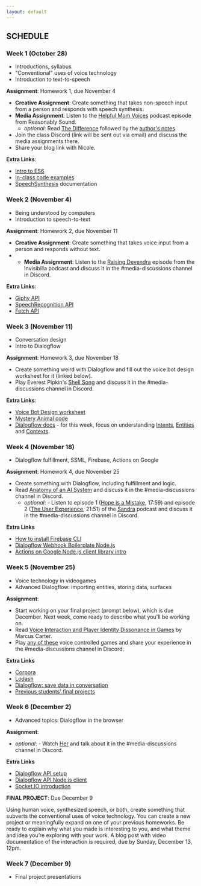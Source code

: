 ```yaml
---
layout: default
---
```


## SCHEDULE

### Week 1 (October 28)

- Introductions, syllabus
- "Conventional" uses of voice technology
- Introduction to text-to-speech

**Assignment**: Homework 1, due November 4
- **Creative Assignment**: Create something that takes non-speech input from a person and responds with speech synthesis.
- **Media Assignment**: Listen to the [Helpful Mom Voices](http://reasonablysound.com/2018/02/27/helpful-mom-voices/) podcast episode from Reasonably Sound.
    - *optional*: Read [The Difference](https://qntm.org/difference) followed by the [author's notes](https://qntm.org/adapting). 
- Join the class Discord (link will be sent out via email) and discuss the media assignments there.
- Share your blog link with Nicole.

**Extra Links**:
- [Intro to ES6](https://andrew.hedges.name/es6/)
- [In-class code examples](https://github.com/nicolehe/ITP-hello-computer-f20/tree/main/week1)
- [SpeechSynthesis](https://developer.mozilla.org/en-US/docs/Web/API/SpeechSynthesis) documentation


### Week 2 (November 4)

- Being understood by computers
- Introduction to speech-to-text

**Assignment**: Homework 2, due November 11
- **Creative Assignment**: Create something that takes voice input from a person and responds without text.
- - **Media Assignment**: Listen to the [Raising Devendra](https://www.npr.org/2019/12/13/787876476/raising-devendra) episode from the Invisibilia podcast and discuss it in the #media-discussions channel in Discord.

**Extra Links**:
- [Giphy API](https://developers.giphy.com/docs/)
- [SpeechRecognition API](https://developer.mozilla.org/en-US/docs/Web/API/SpeechRecognition)
- [Fetch API](https://developer.mozilla.org/en-US/docs/Web/API/Fetch_API/Using_Fetch)

### Week 3 (November 11)

- Conversation design
- Intro to Dialogflow

**Assignment**: Homework 3, due November 18
- Create something weird with Dialogflow and fill out the voice bot design worksheet for it (linked below).
- Play Everest Pipkin's [Shell Song](https://culture.theodi.org/shellsong/) and discuss it in the #media-discussions channel in Discord.

**Extra Links**:
- [Voice Bot Design worksheet](https://drive.google.com/file/d/1S4gBVokn8G_iARbn4AoHDFbqQdSPnQrA/view?usp=sharing)
- [Mystery Animal code](https://github.com/googlecreativelab/mystery-animal)
- [Dialogflow docs](https://dialogflow.com/docs) - for this week, focus on understanding [Intents](https://dialogflow.com/docs/intents), [Entities](https://dialogflow.com/docs/entities) and [Contexts](https://dialogflow.com/docs/contexts).


### Week 4 (November 18)

- Dialogflow fulfillment, SSML, Firebase, Actions on Google

**Assignment**: Homework 4, due November 25
- Create something with Dialogflow, including fulfillment and logic.
- Read [Anatomy of an AI System](https://anatomyof.ai/) and discuss it in the #media-discussions channel in Discord.
    - *optional*: - Listen to episode 1 ([Hope is a Mistake](https://www.gimletmedia.com/sandra/1-hope-is-a-mistake#episode-player), 17:59) and episode 2 ([The User Experience](https://www.gimletmedia.com/sandra/2-the-user-experience#episode-player), 21:51) of the [Sandra](https://www.gimletmedia.com/sandra) podcast and discuss it in the #media-discussions channel in Discord.

**Extra Links**
- [How to install Firebase CLI](https://firebase.google.com/docs/cli/)
- [Dialogflow Webhook Boilerplate Node.js](https://github.com/actions-on-google/dialogflow-webhook-boilerplate-nodejs/blob/master/functions/index.js)
- [Actions on Google Node.js client library intro](https://developers.google.com/assistant/conversational/df-asdk/reference/nodejsv2/overview)

### Week 5 (November 25)

- Voice technology in videogames
- Advanced Dialogflow: importing entities, storing data, surfaces

**Assignment**: 
- Start working on your final project (prompt below), which is due December. Next week, come ready to describe what you'll be working on.
- Read [Voice Interaction and Player Identity Dissonance in Games](https://www.gamasutra.com/blogs/MarcusCarter/20151130/260269/Voice_Interaction_and_Player_Identity_Dissonance_in_Games.php) by Marcus Carter.
- Play [any of these](https://itch.io/games/tag-voice-controlled) voice controlled games and share your experience in the #media-discussions channel in Discord.

**Extra Links**
- [Corpora](https://github.com/dariusk/corpora)
- [Lodash](https://lodash.com/docs/4.17.15)
- [Dialogflow: save data in conversation](https://developers.google.com/assistant/conversational/df-asdk/save-data)
- [Previous students' final projects](https://medium.com/@nicolehe/fifteen-unconventional-uses-of-voice-technology-fa1b749c14bf)

### Week 6 (December 2)

- Advanced topics: Dialogflow in the browser

**Assignment**: 
- *optional*: - Watch [Her](https://decider.com/movie/her/) and talk about it in the #media-discussions channel in Discord.

**Extra Links**
- [Dialogflow API setup](https://cloud.google.com/dialogflow/es/docs/quick/setup)
- [Dialogflow API Node.js client](https://github.com/googleapis/nodejs-dialogflow)
- [Socket.IO introduction](https://socket.io/docs/v3/index.html)

**FINAL PROJECT**: Due December 9

Using human voice, synthesized speech, or both, create something that subverts the conventional uses of voice technology. You can create a new project or meaningfully expand on one of your previous homeworks. Be ready to explain why what you made is interesting to you, and what theme and idea you’re exploring with your work. A blog post with video documentation of the interaction is required, due by Sunday, December 13, 12pm. 

### Week 7 (December 9)

- Final project presentations